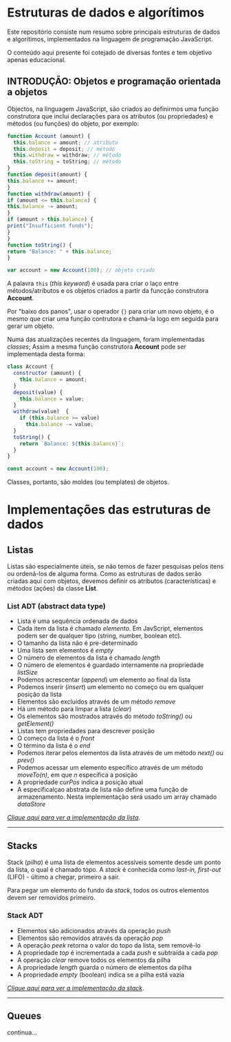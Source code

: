 # Estruturas de dados e algorítimos

Este repositório consiste num resumo sobre  principais estruturas de dados e algorítimos, implementados na linguagem de programação JavaScript.

O conteúdo aqui presente foi cotejado de diversas fontes e tem objetivo apenas educacional.

## INTRODUÇÃO: Objetos e programação orientada a objetos

Objectos, na linguagem JavaScript, são criados ao definirmos uma função construtora que inclui declarações para os atributos (ou propriedades) e métodos (ou funções) do objeto, por exemplo:
```javascript
function Account (amount) {
  this.balance = amount; // atributo
  this.deposit = deposit; // método
  this.withdraw = withdraw; // método
  this.toString = toString; // método
}
function deposit(amount) {
this.balance += amount;
}
function withdraw(amount) {
if (amount <= this.balance) {
this.balance -= amount;
}
if (amount > this.balance) {
print("Insufficient funds");
}
}
function toString() {
return "Balance: " + this.balance;
}

var account = new Account(100); // objeto criado
```

A palavra ```this``` (_this keyword_) é usada para criar o laço entre métodos/atributos e os objetos criados a partir da funcção construtora **Account**.

Por "baixo dos panos", usar o operador ```{}``` para criar um novo objeto, é o mesmo que criar uma função contrutora e chamá-la logo em seguida para gerar um objeto.

Numa das atualizações recentes da linguagem, foram implementadas _classes_; Assim a mesma função construtora **Account** pode ser implementada desta forma:

```javascript
class Account {
  constructor (amount) {
    this.balance = amount;
  }
  deposit(value) {
    this.balance = value;
  }
  withdraw(value)  {
    if (this.balance >= value)
      this.balance -= value;
  }
  toString() {
    return `Balance: ${this.balance}`;
  }
}

const account = new Account(100);
```

Classes, portanto, são moldes (ou templates) de objetos.

# Implementações das estruturas de dados

## Listas

Listas são especialmente úteis, se não temos de fazer pesquisas pelos itens ou ordená-los de alguma forma. Como as estruturas de dados serão criadas aqui com objetos, devemos definir os atributos (características) e métodos (ações) da classe **List**.

### List ADT (abstract data type)

- Lista é uma sequência ordenada de dados
- Cada item da lista é chamado _elemento_. Em JavScript, elementos podem ser de qualquer tipo (string, number, boolean etc).
- O tamanho da lista não é pre-determinado
- Uma lista sem elementos é _empty_
- O número de elementos da lista é chamado _length_
- O número de elementos é guardado internamente na propriedade _listSize_
- Podemos acrescentar (_append_) um elemento ao final da lista
- Podemos inserir (_insert_) um elemento no começo ou em qualquer posição da lista
- Elementos são excluídos através de um método _remove_
- Há um método para limpar a lista (_clear_)
- Os elementos são mostrados através do método _toString()_ ou _getElement()_
- Listas tem propriedades para descrever posição
- O começo da lista é o _front_
- O término da lista é o _end_
- Podemos iterar pelos elementos da lista através de um método _next()_ ou _prev()_
- Podemos acessar um elemento específico através de um método _moveTo(n)_, em que _n_ especifica a posição
- A propriedade _curPos_ indica a posição atual
- A especificalçao abstrata de lista não define uma função de armazenamento. Nesta implementação será usado um array chamado _dataStore_

_[Clique aqui para ver a implementação da lista](./list/List.js)_.
<hr>

## Stacks

Stack (_pilha_) é uma lista de elementos acessíveis somente desde um ponto da lista, o qual é chamado topo. A _stack_ é conhecida como _last-in, first-out_ (LIFO) - último a chegar, primeiro a sair.

Para pegar um elemento do fundo da _stack_, todos os outros elementos devem ser removidos primeiro.

### Stack ADT
- Elementos são adicionados através da operação _push_
- Elementos são removidos através da operação _pop_
- A operação _peek_ retorna o valor do topo da lista, sem removê-lo
- A propriedade _top_ é incrementada a cada _push_ e subtraída a cada _pop_
- A operação _clear_ remove todos os elementos da pilha
- A propriedade _length_ guarda o número de elementos da pilha
- A propriedade _empty_ (boolean) indica se a pilha está vazia

_[Clique aqui para ver a implementação da stack](./stack/Stack.js)_.

<hr>

## Queues 
continua...

